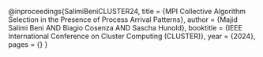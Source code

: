 @inproceedings{SalimiBeniCLUSTER24, 
title = {MPI Collective Algorithm Selection in the Presence of Process Arrival Patterns},
author = {Majid Salimi Beni AND Biagio Cosenza AND Sascha Hunold}, 
booktitle = {IEEE International Conference on Cluster Computing (CLUSTER)}, 
year = {2024}, 
pages = {}
}
